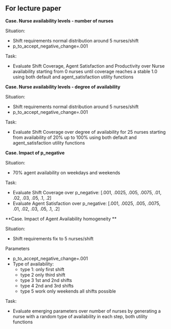 ## For lecture paper
**Case. Nurse availability levels - number of nurses**

Situation: 
- Shift requirements normal distribution around 5 nurses/shift
- p_to_accept_negative_change=.001

Task:
- Evaluate Shift Coverage, Agent Satisfaction and Productivity over Nurse availability starting from 0 nurses until coverage reaches a stable 1.0 using both default and agent_satisfaction utility functions

**Case. Nurse availability levels - degree of availability**

Situation: 
- Shift requirements normal distribution around 5 nurses/shift
- p_to_accept_negative_change=.001

Task:
- Evaluate Shift Coverage over degree of availability for 25 nurses starting from availability of 20% up to 100% using both default and agent_satisfaction utility functions

**Case. Impact of p_negative**

Situation: 
- 70% agent availability on weekdays and weekends

Task:
- Evaluate Shift Coverage over p_negative: [.001, .0025, .005, .0075, .01, .02, .03, .05, .1, .2]
- Evaluate Agent Satisfaction over p_negative: [.001, .0025, .005, .0075, .01, .02, .03, .05, .1, .2]

**Case. Impact of Agent Availability homogeneity **

Situation: 
- Shift requirements fix to 5 nurses/shift

Parameters
- p_to_accept_negative_change=.001
- Type of availability:
    - type 1: only first shift 
    - type 2 only third shift 
    - type 3 1st and 2nd shifts 
    - type 4 2nd and 3rd shifts
    - type 5 work only weekends all shifts possible

Task:
- Evaluate emerging parameters over number of nurses by generating a nurse with a random type of availability in each step, both utility functions
